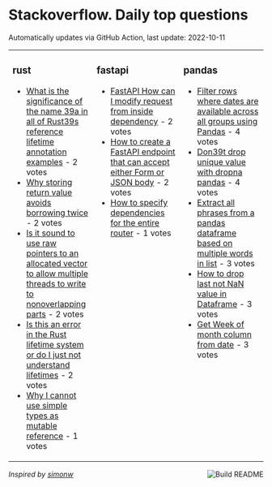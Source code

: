 # Stackoverflow. Daily top questions 

Automatically updates via GitHub Action, last update: <!-- date starts -->2022-10-11<!-- date ends -->


<table><tr><td valign="top" width="33%">

### rust
<!-- rust starts -->
* [What is the significance of the name 39a in all of Rust39s reference lifetime annotation examples](https://stackoverflow.com/questions/74031711/what-is-the-significance-of-the-name-a-in-all-of-rusts-reference-lifetime-an) - 2 votes
* [Why storing return value avoids borrowing twice](https://stackoverflow.com/questions/74020788/why-storing-return-value-avoids-borrowing-twice) - 2 votes
* [Is it sound to use raw pointers to an allocated vector to allow multiple threads to write to nonoverlapping parts](https://stackoverflow.com/questions/74020426/is-it-sound-to-use-raw-pointers-to-an-allocated-vector-to-allow-multiple-threads) - 2 votes
* [Is this an error in the Rust lifetime system or do I just not understand lifetimes](https://stackoverflow.com/questions/74014060/is-this-an-error-in-the-rust-lifetime-system-or-do-i-just-not-understand-lifeti) - 2 votes
* [Why I cannot use simple types as mutable reference](https://stackoverflow.com/questions/74025900/why-i-cannot-use-simple-types-as-mutable-reference) - 1 votes
<!-- rust ends -->
</td><td valign="top" width="34%">


### fastapi
<!-- fastapi starts -->
* [FastAPI  How can I modify request from inside dependency](https://stackoverflow.com/questions/74010813/fastapi-how-can-i-modify-request-from-inside-dependency) - 2 votes
* [How to create a FastAPI endpoint that can accept either Form or JSON body](https://stackoverflow.com/questions/74009210/how-to-create-a-fastapi-endpoint-that-can-accept-either-form-or-json-body) - 2 votes
* [How to specify dependencies for the entire router](https://stackoverflow.com/questions/74019260/how-to-specify-dependencies-for-the-entire-router) - 1 votes
<!-- fastapi ends -->
</td><td valign="top" width="34%">


### pandas
<!-- pandas starts -->
* [Filter rows where dates are available across all groups using Pandas](https://stackoverflow.com/questions/74014203/filter-rows-where-dates-are-available-across-all-groups-using-pandas) - 4 votes
* [Don39t drop unique value with dropna pandas](https://stackoverflow.com/questions/74009559/dont-drop-unique-value-with-dropna-pandas) - 4 votes
* [Extract all phrases from a pandas dataframe based on multiple words in list](https://stackoverflow.com/questions/74020472/extract-all-phrases-from-a-pandas-dataframe-based-on-multiple-words-in-list) - 3 votes
* [How to drop last not NaN value in Dataframe](https://stackoverflow.com/questions/74031386/how-to-drop-last-not-nan-value-in-dataframe) - 3 votes
* [Get Week of month column from date](https://stackoverflow.com/questions/74026920/get-week-of-month-column-from-date) - 3 votes
<!-- pandas ends -->
</td></tr></table>

<a href="https://github.com/hp0404/hp0404/actions"><img src="https://github.com/hp0404/hp0404/workflows/Build%20README/badge.svg" align="right" alt="Build README"></a> <p>*Inspired by  [simonw](https://github.com/simonw/simonw)*</p>
